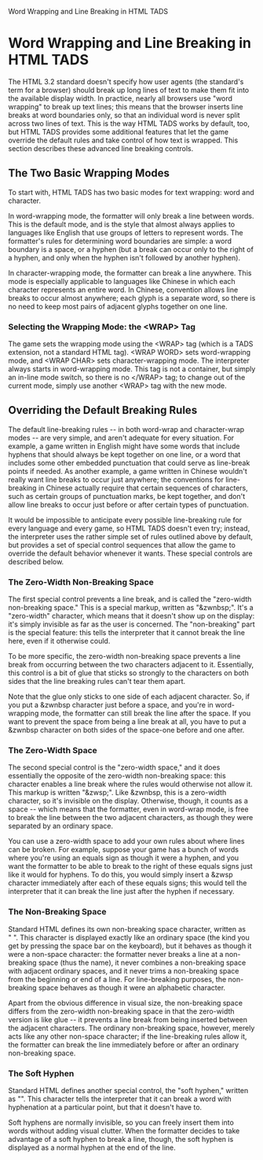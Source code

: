 ---
---
Word Wrapping and Line Breaking in HTML TADS

# Word Wrapping and Line Breaking in HTML TADS

The HTML 3.2 standard doesn't specify how user agents (the standard's
term for a browser) should break up long lines of text to make them fit
into the available display width. In practice, nearly all browsers use
"word wrapping" to break up text lines; this means that the browser
inserts line breaks at word boundaries only, so that an individual word
is never split across two lines of text. This is the way HTML TADS works
by default, too, but HTML TADS provides some additional features that
let the game override the default rules and take control of how text is
wrapped. This section describes these advanced line breaking controls.

## The Two Basic Wrapping Modes

To start with, HTML TADS has two basic modes for text wrapping: word and
character.

In word-wrapping mode, the formatter will only break a line between
words. This is the default mode, and is the style that almost always
applies to languages like English that use groups of letters to
represent words. The formatter's rules for determining word boundaries
are simple: a word boundary is a space, or a hyphen (but a break can
occur only to the right of a hyphen, and only when the hyphen isn't
followed by another hyphen).

In character-wrapping mode, the formatter can break a line anywhere.
This mode is especially applicable to languages like Chinese in which
each character represents an entire word. In Chinese, convention allows
line breaks to occur almost anywhere; each glyph is a separate word, so
there is no need to keep most pairs of adjacent glyphs together on one
line.

### Selecting the Wrapping Mode: the \<WRAP\> Tag

The game sets the wrapping mode using the \<WRAP\> tag (which is a TADS
extension, not a standard HTML tag). \<WRAP WORD\> sets word-wrapping
mode, and \<WRAP CHAR\> sets character-wrapping mode. The interpreter
always starts in word-wrapping mode. This tag is not a container, but
simply an in-line mode switch, so there is no \</WRAP\> tag; to change
out of the current mode, simply use another \<WRAP\> tag with the new
mode.

## Overriding the Default Breaking Rules

The default line-breaking rules -- in both word-wrap and character-wrap
modes -- are very simple, and aren't adequate for every situation. For
example, a game written in English might have some words that include
hyphens that should always be kept together on one line, or a word that
includes some other embedded punctuation that could serve as line-break
points if needed. As another example, a game written in Chinese wouldn't
really want line breaks to occur just anywhere; the conventions for
line-breaking in Chinese actually require that certain sequences of
characters, such as certain groups of punctuation marks, be kept
together, and don't allow line breaks to occur just before or after
certain types of punctuation.

It would be impossible to anticipate every possible line-breaking rule
for every language and every game, so HTML TADS doesn't even try;
instead, the interpreter uses the rather simple set of rules outlined
above by default, but provides a set of special control sequences that
allow the game to override the default behavior whenever it wants. These
special controls are described below.

### The Zero-Width Non-Breaking Space

The first special control prevents a line break, and is called the
"zero-width non-breaking space." This is a special markup, written as
"&zwnbsp;". It's a "zero-width" character, which means that it doesn't
show up on the display: it's simply invisible as far as the user is
concerned. The "non-breaking" part is the special feature: this tells
the interpreter that it cannot break the line here, even if it otherwise
could.

To be more specific, the zero-width non-breaking space prevents a line
break from occurring between the two characters adjacent to it.
Essentially, this control is a bit of glue that sticks so strongly to
the characters on both sides that the line breaking rules can't tear
them apart.

Note that the glue only sticks to one side of each adjacent character.
So, if you put a &zwnbsp character just before a space, and you're in
word-wrapping mode, the formatter can still break the line after the
space. If you want to prevent the space from being a line break at all,
you have to put a &zwnbsp character on both sides of the space-one
before and one after.

### The Zero-Width Space

The second special control is the "zero-width space," and it does
essentially the opposite of the zero-width non-breaking space: this
character enables a line break where the rules would otherwise not allow
it. This markup is written "&zwsp;". Like &zwnbsp, this is a zero-width
character, so it's invisible on the display. Otherwise, though, it
counts as a space -- which means that the formatter, even in word-wrap
mode, is free to break the line between the two adjacent characters, as
though they were separated by an ordinary space.

You can use a zero-width space to add your own rules about where lines
can be broken. For example, suppose your game has a bunch of words where
you're using an equals sign as though it were a hyphen, and you want the
formatter to be able to break to the right of these equals signs just
like it would for hyphens. To do this, you would simply insert a &zwsp
character immediately after each of these equals signs; this would tell
the interpreter that it can break the line just after the hyphen if
necessary.

### The Non-Breaking Space

Standard HTML defines its own non-breaking space character, written as
"&nbsp;". This character is displayed exactly like an ordinary space
(the kind you get by pressing the space bar on the keyboard), but it
behaves as though it were a non-space character: the formatter never
breaks a line at a non-breaking space (thus the name), it never combines
a non-breaking space with adjacent ordinary spaces, and it never trims a
non-breaking space from the beginning or end of a line. For
line-breaking purposes, the non-breaking space behaves as though it were
an alphabetic character.

Apart from the obvious difference in visual size, the non-breaking space
differs from the zero-width non-breaking space in that the zero-width
version is like glue -- it prevents a line break from being inserted
between the adjacent characters. The ordinary non-breaking space,
however, merely acts like any other non-space character; if the
line-breaking rules allow it, the formatter can break the line
immediately before or after an ordinary non-breaking space.

### The Soft Hyphen

Standard HTML defines another special control, the "soft hyphen,"
written as "&shy;". This character tells the interpreter that it can
break a word with hyphenation at a particular point, but that it doesn't
have to.

Soft hyphens are normally invisible, so you can freely insert them into
words without adding visual clutter. When the formatter decides to take
advantage of a soft hyphen to break a line, though, the soft hyphen is
displayed as a normal hyphen at the end of the line.
